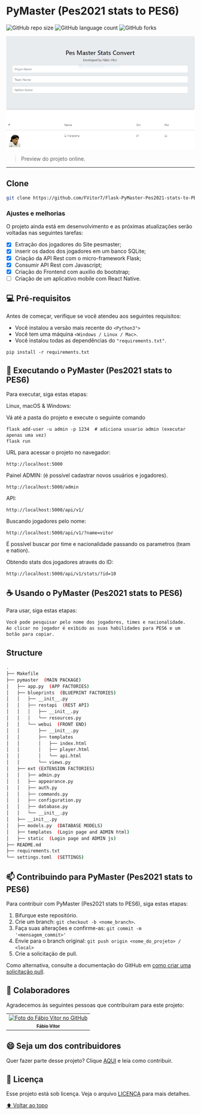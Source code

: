 # PyMaster (Pes2021 stats to PES6)
<!---Esses são exemplos. Veja https://shields.io para outras pessoas ou para personalizar este conjunto de escudos. Você pode querer incluir dependências, status do projeto e informações de licença aqui--->

![GitHub repo size](https://img.shields.io/github/repo-size/fvitor7/Flask-PyMaster-Pes2021-stats-to-PES6?style=for-the-badge)
![GitHub language count](https://img.shields.io/github/languages/count/FVitor7/Flask-PyMaster-Pes2021-stats-to-PES6?style=for-the-badge)
![GitHub forks](https://img.shields.io/github/forks/FVitor7/Flask-PyMaster-Pes2021-stats-to-PES6?style=for-the-badge)

<img src="pymaster.jpg" alt="PyMaster">

> Preview do projeto online.

---

## Clone
```bash
git clone https://github.com/FVitor7/Flask-PyMaster-Pes2021-stats-to-PES6.git
```

### Ajustes e melhorias

O projeto ainda está em desenvolvimento e as próximas atualizações serão voltadas nas seguintes tarefas:

- [x] Extração dos jogadores do Site pesmaster;
- [x] inserir os dados dos jogadores em um banco SQLite;
- [x] Criação da API Rest com o micro-framework Flask;
- [x] Consumir API Rest com Javascript;
- [x] Criação do Frontend com auxilio do bootstrap;
- [ ] Criação de um aplicativo mobile com React Native.

## 💻 Pré-requisitos

Antes de começar, verifique se você atendeu aos seguintes requisitos:
<!---Estes são apenas requisitos de exemplo. Adicionar, duplicar ou remover conforme necessário--->
* Você instalou a versão mais recente do `<Python3">`
* Você tem uma máquina `<Windows / Linux / Mac>`.
* Você instalou todas as dependências do `"requirements.txt"`.

```
pip install -r requirements.txt
```

## 🚀 Executando o PyMaster (Pes2021 stats to PES6)

Para executar, siga estas etapas:

Linux, macOS & Windows:

Vá até a pasta do projeto e execute o seguinte comando
```
flask add-user -u admin -p 1234  # adiciona usuario admin (executar apenas uma vez)
flask run
```
URL para acessar o projeto no navegador:

```
http://localhost:5000
````

Painel ADMIN: (é possível cadastrar novos usuários e jogadores).

```
http://localhost:5000/admin
````

API:

```
http://localhost:5000/api/v1/
```
Buscando jogadores pelo nome:
```
http://localhost:5000/api/v1/?name=vitor
```
É possível buscar por time e nacionalidade passando os parametros (team e nation).

Obtendo stats dos jogadores através do ID:

```
http://localhost:5000/api/v1/stats/?id=10
```


## ☕ Usando o PyMaster (Pes2021 stats to PES6)

Para usar, siga estas etapas:

```
Você pode pesquisar pelo nome dos jogadores, times e nacionalidade. 
Ao clicar no jogador é exibido as suas habilidades para PES6 e um botão para copiar.

```

## Structure

```bash
.
├── Makefile
├── pymaster  (MAIN PACKAGE)
│   ├── app.py  (APP FACTORIES)
│   ├── blueprints  (BLUEPRINT FACTORIES)
│   │   ├── __init__.py
│   │   ├── restapi  (REST API)
│   │   │   ├── __init__.py
│   │   │   └── resources.py
│   │   └── webui  (FRONT END)
│   │       ├── __init__.py
│   │       ├── templates
│   │       │   ├── index.html
│   │       │   ├── player.html
│   │       │   └── api.html
│   │       └── views.py
│   ├── ext (EXTENSION FACTORIES)
│   │   ├── admin.py
│   │   ├── appearance.py
│   │   ├── auth.py
│   │   ├── commands.py
│   │   ├── configuration.py
│   │   ├── database.py
│   │   └── __init__.py
│   ├── __init__.py
│   ├── models.py  (DATABASE MODELS)
│   ├── templates  (Login page and ADMIN html)
│   ├── static  (Login page and ADMIN js)
├── README.md
├── requirements.txt
└── settings.toml  (SETTINGS)

```


## 📫 Contribuindo para PyMaster (Pes2021 stats to PES6)
<!---Se o seu README for longo ou se você tiver algum processo ou etapas específicas que deseja que os contribuidores sigam, considere a criação de um arquivo CONTRIBUTING.md separado--->
Para contribuir com PyMaster (Pes2021 stats to PES6), siga estas etapas:

1. Bifurque este repositório.
2. Crie um branch: `git checkout -b <nome_branch>`.
3. Faça suas alterações e confirme-as: `git commit -m '<mensagem_commit>'`
4. Envie para o branch original: `git push origin <nome_do_projeto> / <local>`
5. Crie a solicitação de pull.

Como alternativa, consulte a documentação do GitHub em [como criar uma solicitação pull](https://help.github.com/en/github/collaborating-with-issues-and-pull-requests/creating-a-pull-request).

## 🤝 Colaboradores

Agradecemos às seguintes pessoas que contribuíram para este projeto:

<table>
  <tr>
    <td align="center">
      <a href="https://github.com/FVitor7">
        <img src="https://avatars2.githubusercontent.com/u/48036134?s=460&u=83e0e7eb1fe80c60164e6c9561a6174874c3b3da&v=4" width="100px;" alt="Foto do Fábio Vitor no GitHub"/><br>
        <sub>
          <b>Fábio Vitor</b>
        </sub>
      </a>
    </td>
    
  </tr>
</table>


## 😄 Seja um dos contribuidores<br>

Quer fazer parte desse projeto? Clique [AQUI](CONTRIBUTING.md) e leia como contribuir.

## 📝 Licença

Esse projeto está sob licença. Veja o arquivo [LICENÇA](LICENSE.md) para mais detalhes.

[⬆ Voltar ao topo](#pymaster-pes2021-stats-to-pes6)<br>
